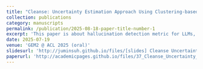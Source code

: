 ```yaml
---
title: "Cleanse: Uncertainty Estimation Approach Using Clustering-based Semantic Consistency in LLMs"
collection: publications
category: manuscripts
permalink: /publication/2025-08-18-paper-title-number-1
excerpt: 'This paper is about hallucination detection metric for LLMs, leveraging clustering algorithm in order to estimate semantic consistency between outputs effectively.'
date: 2025-07-19
venue: 'GEM2 @ ACL 2025 (oral)'
slidesurl: 'http://juminsuh.github.io/files/[slides] Cleanse Uncertainty Estimation Approach Using Clustering-based Semantic Consistency in LLMs.pdf'
paperurl: 'http://academicpages.github.io/files/37_Cleanse_Uncertainty_Estimat.pdf'
---
```

